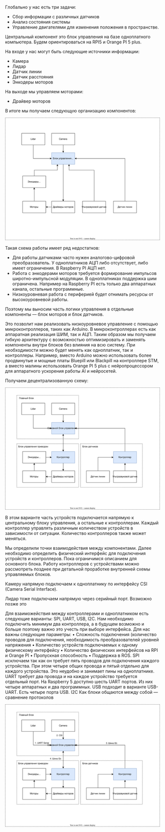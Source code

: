 Глобально у нас есть три задачи:

* Сбор информации с различных датчиков
* Анализ состояния системы
* Управление двигателями для изменения положения в пространстве. 

Центральный компонент это блок управления на базе одноплатного компьютера. Будем ориентироваться на RPI5 и Orange PI 5 plus.

На входе у нас могут быть следующие источники информации:

* Камера
* Лидар
* Датчик линии
* Датчик расстояния
* Энкодеры моторов

На выходе мы управляем моторами:

* Драйвер моторов

В итоге мы получаем следующую организацию компонентов:

![Централизованное управление.svg](%D0%A6%D0%B5%D0%BD%D1%82%D1%80%D0%B0%D0%BB%D0%B8%D0%B7%D0%BE%D0%B2%D0%B0%D0%BD%D0%BD%D0%BE%D0%B5%20%D1%83%D0%BF%D1%80%D0%B0%D0%B2%D0%BB%D0%B5%D0%BD%D0%B8%D0%B5.svg)

Такая схема работы имеет ряд недостатков:

* Для работы датчиками часто нужен аналогово-цифровой преобразователь. 
У одноплатников АЦП либо отсутствует, либо имеет ограничения. В Raspberry PI АЦП нет.
* Работа с энкодерами моторов требуется формирование импульсов широтно-импульсной модуляции. 
В одноплатниках поддержка шим ограничена. Например на Raspberry PI есть только два аппаратных канала, остальные программные. 
* Низкоуровневая работа с периферией будет отнимать ресурсы от высокоуровневой работы. 

Поэтому мы выносим часть логики управления в отдельные компоненты — блок моторов и блок датчиков. 

Это позволит нам реализовать низкоуровневое управление с помощью микроконтроллеров, таких как Arduino. 
В микроконтроллерах есть как аппаратная реализация ШИМ, так и АЦП. Таким образом мы получаем гибкую архитектуру 
с возможностью оптимизировать и заменять компоненты внутри блоков без влияния на всю систему. 
При необходимости можно будет менять как одноплатник, так и контроллеры. Например, вместо Arduino можно использовать 
более продвинутые и мощные платы Bluepill или Blackpill на контроллере STM, а вместо малины использовать 
Orange PI 5 plus с нейропроцессором для аппаратного ускорения работы AI и нейросетей.

Получаем децентрализованную схему:

![Децентрализованное управление 1.svg](%D0%94%D0%B5%D1%86%D0%B5%D0%BD%D1%82%D1%80%D0%B0%D0%BB%D0%B8%D0%B7%D0%BE%D0%B2%D0%B0%D0%BD%D0%BD%D0%BE%D0%B5%20%D1%83%D0%BF%D1%80%D0%B0%D0%B2%D0%BB%D0%B5%D0%BD%D0%B8%D0%B5%201.svg)

В этом варианте часть устройств подключается напрямую к центральному блоку управления, а остальные к 
контроллерам. Каждый контроллер управлять различным количеством устройств в зависимости от ситуации. 
Количество контроллеров также может меняться.

Мы определили точки взаимодействия между компонентами. Далее необходимо определить физический интерфейс для подключения
устройств и контроллеров. Пока ограничимся описанием для основного блока. Работу контроллеров с устройствами можно 
рассмотреть позднее при детальной проработке внутренней схемы управляемых блоков.


Камеру напрямую подключаем к одноплатнику по интерфейсу CSI (Camera Serial Interface).

Лидар тоже подключаем напрямую через серийный порт. Возможно позже это 

Для взаиможействия между контроллерами и одноплатником есть следующие варианты: SPI, UART, USB, I2C. Нам необходимо подключить минимум два контроллера, а в будущем возможно и больше поэтому важно это учесть при выборе интерфейса. Для нас важны следующие параметры:
• Сложность подключения (количество проводов для подключения, необходимость преобразователей уровней напряжения
• Количество устройств подключаемых к одному физическому интерфейсу
• Количество физических интерфейсов на RPI и Orange PI
• Пропускная способность
• Поддержка в ROS.
SPI исключаем так как он требует пять проводов для подключения каждого устройства. При этом четыре общих провода и пятый отдельно для каждого устройства. Это неудобно и занимает пины на одноплатнике.
UART требует два провода и на каждое устройство требуется отдельный порт. На Raspberry 5 доступно шесть UART портов. Из них четыре аппаратных и два программных.
USB подходит в варианте USB-UART. Есть четыре порта USB.
I2C
Как блоки общаются между собой — сравнение протоколов

![Децентрализованное управление 2.svg](%D0%94%D0%B5%D1%86%D0%B5%D0%BD%D1%82%D1%80%D0%B0%D0%BB%D0%B8%D0%B7%D0%BE%D0%B2%D0%B0%D0%BD%D0%BD%D0%BE%D0%B5%20%D1%83%D0%BF%D1%80%D0%B0%D0%B2%D0%BB%D0%B5%D0%BD%D0%B8%D0%B5%202.svg)


